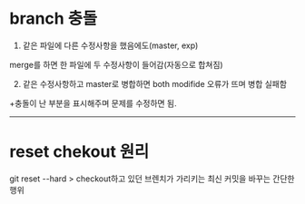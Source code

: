 # branch 충돌

1. 같은 파일에 다른 수정사항을 했음에도(master, exp)

merge를 하면 한 파일에 두 수정사항이 들어감(자동으로 합쳐짐)

2. 같은 수정사항하고  master로 병합하면 both modifide 오류가 뜨며 병합 실패함

+충돌이 난 부분을 표시해주며 문제를 수정하면 됨.



-------------

# reset chekout 원리

git reset --hard > checkout하고 있던 브렌치가 가리키는 최신 커밋을 바꾸는 간단한 행위



